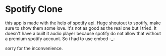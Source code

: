 # Spotify Clone
this app is made with the help of spotify api. Huge shoutout to spotify, make sure to show them some love. it's not as good as the real one but I tried. It doesn't have a built it audio player because spotify do not allow that without a premium spotify account. So i had to use embed -_-

sorry for the inconvenience.